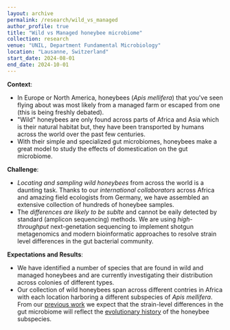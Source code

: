 ```yaml
---
layout: archive
permalink: /research/wild_vs_managed
author_profile: true
title: "Wild vs Managed honeybee microbiome"
collection: research
venue: "UNIL, Department Fundamental Microbiology"
location: "Lausanne, Switzerland"
start_date: 2024-08-01
end_date: 2024-10-01
---
```


**Context**: 
  * In Europe or North America, honeybees (_Apis mellifera_) that you've seen flying about was most likely from a managed farm or escaped from one (this is being freshly debated). 
  * "Wild" honeybees are only found across parts of Africa and Asia which is their natural habitat but, they have been transported by humans across the world over the past few centuries. 
  * With their simple and specialized gut microbiomes, honeybees make a great model to study the effects of domestication on the gut microbiome.

**Challenge**:
  * _Locating and sampling wild honeybees_ from across the world is a daunting task. Thanks to our _international collaborators_ across Africa and amazing field ecologists from Germany, we have assembled an extensive collection of hundreds of honeybee samples.
  * The _differences are likely to be sublte_ and cannot be eaily detected by standard (amplicon sequencing) methods. We are using _high-throughput_ next-genetation sequencing to implement shotgun metagenomics and modern bioinformatic approaches to resolve strain level differences in the gut bacterial community.

**Expectations and Results**:
  * We have identified a number of species that are found in wild and managed honeybees and are currently investigating their distribution across colonies of different types.
  * Our collection of wild honeybees span across different contries in Africa with each location harboring a different subspecies of _Apis mellifera_. From our [previous work](https://www.biorxiv.org/content/10.1101/2024.09.11.612390v1.full) we expect that the strain-level differences in the gut microbiome will reflect the [evolutionary history](https://www.nature.com/articles/s41598-023-35937-4) of the honeybee subspecies.